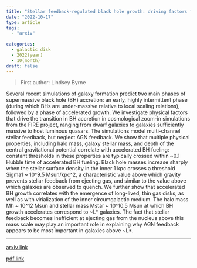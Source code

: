 ```yaml
---
title: "Stellar feedback-regulated black hole growth: driving factors from nuclear to halo scales"
date: "2022-10-17"
type: article
tags:
  - "arxiv"
  
categories:
  - galactic disk
  - 2022(year)
  - 10(month)
draft: false
---
```

> First author: Lindsey Byrne

 Several recent simulations of galaxy formation predict two main phases of
supermassive black hole (BH) accretion: an early, highly intermittent phase
(during which BHs are under-massive relative to local scaling relations),
followed by a phase of accelerated growth. We investigate physical factors that
drive the transition in BH accretion in cosmological zoom-in simulations from
the FIRE project, ranging from dwarf galaxies to galaxies sufficiently massive
to host luminous quasars. The simulations model multi-channel stellar feedback,
but neglect AGN feedback. We show that multiple physical properties, including
halo mass, galaxy stellar mass, and depth of the central gravitational
potential correlate with accelerated BH fueling: constant thresholds in these
properties are typically crossed within ~0.1 Hubble time of accelerated BH
fueling. Black hole masses increase sharply when the stellar surface density in
the inner 1 kpc crosses a threshold Sigma1 ~ 10^9.5 Msun/kpc^2, a
characteristic value above which gravity prevents stellar feedback from
ejecting gas, and similar to the value above which galaxies are observed to
quench. We further show that accelerated BH growth correlates with the
emergence of long-lived, thin gas disks, as well as with virialization of the
inner circumgalactic medium. The halo mass Mh ~ 10^12 Msun and stellar mass
Mstar ~ 10^10.5 Msun at which BH growth accelerates correspond to ~L* galaxies.
The fact that stellar feedback becomes inefficient at ejecting gas from the
nucleus above this mass scale may play an important role in explaining why AGN
feedback appears to be most important in galaxies above ~L*.

---
[arxiv link](http://arxiv.org/abs/2210.09320v1)

[pdf link](http://arxiv.org/pdf/2210.09320v1)